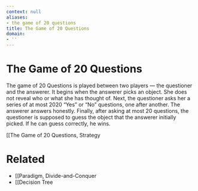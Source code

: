 ```yaml
---
context: null
aliases:
- the game of 20 questions
title: The Game of 20 Questions
domain:
- ''
---
```


# The Game of 20 Questions

The game of 20 Questions is played between two players — the questioner and the answerer. It begins when the answerer picks an object. She does not reveal who or what she has thought of. Next, the questioner asks her a series of at most 2020 “Yes” or “No” questions, one after another. The answerer answers honestly. Finally, after asking at most 20 questions, the questioner is supposed to guess the object that the answerer initially picked. If he can guess correctly, he wins.

[[The Game of 20 Questions, Strategy

# Related

- [[Paradigm, Divide-and-Conquer
- [[Decision Tree
